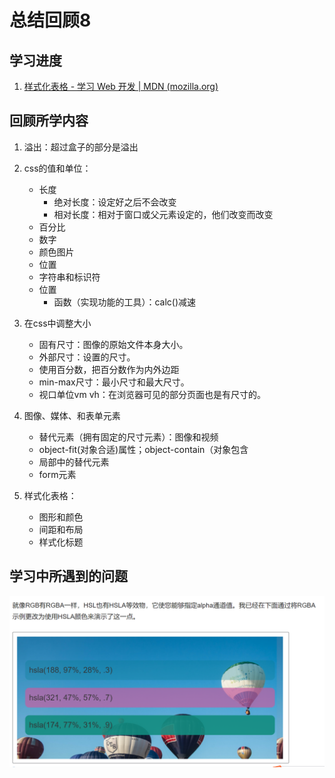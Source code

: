 # 总结回顾8

## 学习进度

1. [样式化表格 - 学习 Web 开发 | MDN (mozilla.org)](https://developer.mozilla.org/zh-CN/docs/Learn/CSS/Building_blocks/Styling_tables)

## 回顾所学内容

1. 溢出：超过盒子的部分是溢出
2. css的值和单位：
    * 长度
       * 绝对长度：设定好之后不会改变
       * 相对长度：相对于窗口或父元素设定的，他们改变而改变
    * 百分比
    * 数字
    * 颜色图片
    * 位置
    * 字符串和标识符
    * 位置
      	* 函数（实现功能的工具）：calc()减速
 3. 在css中调整大小
    * 固有尺寸：图像的原始文件本身大小。
    * 外部尺寸：设置的尺寸。
    * 使用百分数，把百分数作为内外边距
    * min-max尺寸：最小尺寸和最大尺寸。
    * 视口单位vm vh：在浏览器可见的部分页面也是有尺寸的。
4. 图像、媒体、和表单元素
   * 替代元素（拥有固定的尺寸元素）：图像和视频
   * object-fit(对象合适)属性；object-contain（对象包含
   * 局部中的替代元素
   * form元素

5. 样式化表格：
   * 图形和颜色
   * 间距和布局
   * 样式化标题<caption>

## 学习中所遇到的问题
![](images/7.png)

